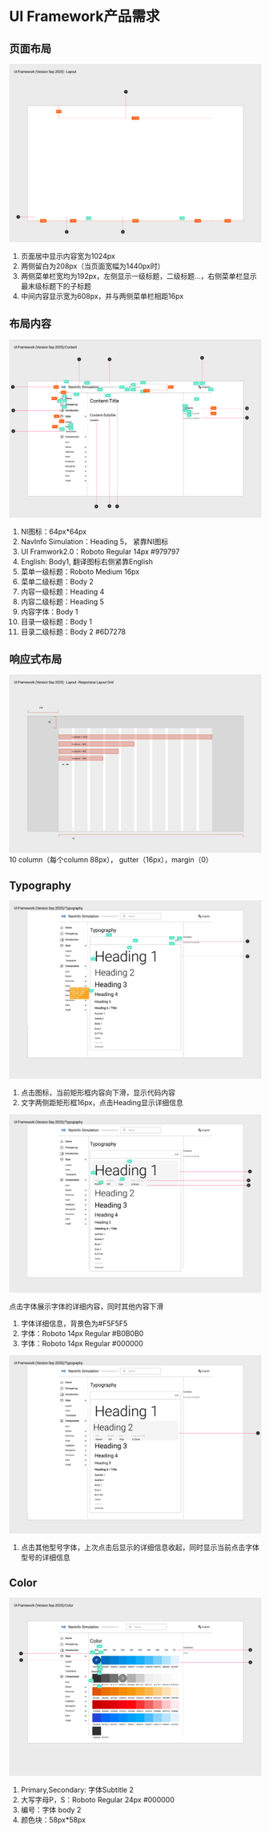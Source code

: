 # UI Framework产品需求

## 页面布局

![UI Framework页面](./UI_Framework/Layout.png)

1. 页面居中显示内容宽为1024px
2. 两侧留白为208px（当页面宽幅为1440px时）
3. 两侧菜单栏宽均为192px，左侧显示一级标题，二级标题...，右侧菜单栏显示最末级标题下的子标题
4. 中间内容显示宽为608px，并与两侧菜单栏相距16px

## 布局内容

![UI Framework页面布局](./UI_Framework/Content.png)

1. NI图标：64px*64px
2. NavInfo Simulation：Heading 5， 紧靠NI图标
3. UI Framwork2.0：Roboto  Regular 14px #979797
4. English: Body1, 翻译图标右侧紧靠English
5. 菜单一级标题：Roboto Medium 16px
6. 菜单二级标题：Body 2
7. 内容一级标题：Heading 4
8. 内容二级标题：Heading 5
9. 内容字体：Body 1
10. 目录一级标题：Body 1
11. 目录二级标题：Body 2 #6D7278

## 响应式布局

![UI Framework Responsive Layout Grid](./UI_Framework/Layout-Responsive_Layout_Grid.png)
10 column（每个column 88px）， gutter（16px），margin（0）



## Typography
![UI Framework Typography1](./UI_Framework/Typography1.png)
1. 点击图标，当前矩形框内容向下滑，显示代码内容
2. 文字两侧距矩形框16px，点击Heading显示详细信息

![UI Framework Typography2](./UI_Framework/Typography2.png)

点击字体展示字体的详细内容，同时其他内容下滑

1. 字体详细信息，背景色为#F5F5F5
2. 字体：Roboto 14px Regular #B0B0B0
3. 字体：Roboto 14px Regular #000000

![UI Framework Typography3](./UI_Framework/Typography3.png)
1. 点击其他型号字体，上次点击后显示的详细信息收起，同时显示当前点击字体型号的详细信息

## Color
![UI Framework Color](/UI_Framework/Color.png)
1. Primary,Secondary: 字体Subtitle 2
2. 大写字母P，S：Roboto  Regular 24px #000000
3. 编号：字体 body 2
4. 颜色块：58px*58px